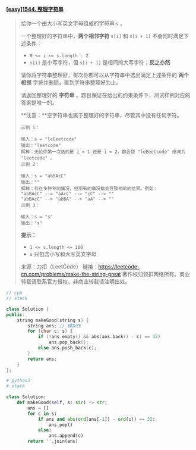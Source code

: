 #### [[easy]1544. 整理字符串](https://leetcode-cn.com/problems/make-the-string-great/)

> 给你一个由大小写英文字母组成的字符串 `s` 。
>
> 一个整理好的字符串中，**两个相邻字符** `s[i]` 和 `s[i + 1]` 不会同时满足下述条件：
>
> - `0 <= i <= s.length - 2`
> - `s[i]` 是小写字符，但 `s[i + 1]` 是相同的大写字符；**反之亦然**
>
> 请你将字符串整理好，每次你都可以从字符串中选出满足上述条件的 **两个相邻** 字符并删除，直到字符串整理好为止。
>
> 请返回整理好的 **字符串** 。题目保证在给出的约束条件下，测试样例对应的答案是唯一的。
>
> **注意：**空字符串也属于整理好的字符串，尽管其中没有任何字符。
>
> ```shell
> 示例 1：
> 
> 输入：s = "leEeetcode"
> 输出："leetcode"
> 解释：无论你第一次选的是 i = 1 还是 i = 2，都会使 "leEeetcode" 缩减为 "leetcode" 。
> 示例 2：
> 
> 输入：s = "abBAcC"
> 输出：""
> 解释：存在多种不同情况，但所有的情况都会导致相同的结果。例如：
> "abBAcC" --> "aAcC" --> "cC" --> ""
> "abBAcC" --> "abBA" --> "aA" --> ""
> 示例 3：
> 
> 输入：s = "s"
> 输出："s"
> 
> ```
>
> **提示：**
>
> - `1 <= s.length <= 100`
> - `s` 只包含小写和大写英文字母
>
> 来源：力扣（LeetCode）
> 链接：https://leetcode-cn.com/problems/make-the-string-great
> 著作权归领扣网络所有。商业转载请联系官方授权，非商业转载请注明出处。



```cpp
// cpp
// stack

class Solution {
public:
    string makeGood(string s) {
        string ans; // 模拟桟
        for (char c: s) {
            if (!ans.empty() && abs(ans.back() - c) == 32)
                ans.pop_back();
            else ans.push_back(c);
        }
        return ans;
    }
};
```



```python
# python3
# stack

class Solution:
    def makeGood(self, s: str) -> str:
        ans = []
        for c in s:
            if ans and abs(ord(ans[-1]) - ord(c)) == 32:
                ans.pop()
            else:
                ans.append(c)
        return ''.join(ans)
```

